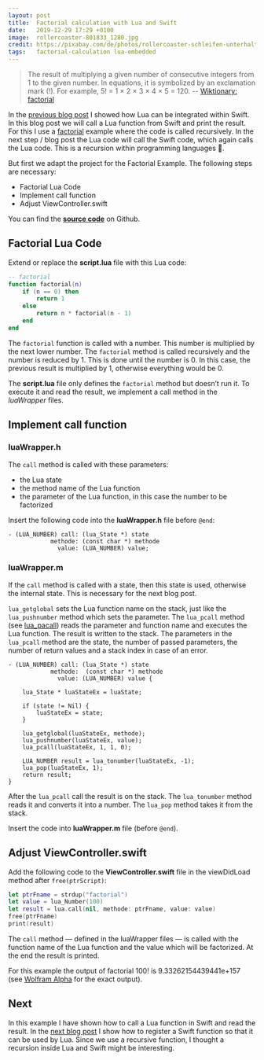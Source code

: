 ```yaml
---
layout: post
title:  Factorial calculation with Lua and Swift
date:   2019-12-29 17:29 +0100
image:  rollercoaster-801833_1280.jpg
credit: https://pixabay.com/de/photos/rollercoaster-schleifen-unterhaltung-801833
tags:   factorial-calculation lua-embedded
---
```


> The result of multiplying a given number of consecutive integers from 1 to the given number. In equations, it is symbolized by an exclamation mark (!). For example, 5! = 1 × 2 × 3 × 4 × 5 = 120. -- [Wiktionary: factorial](https://en.wiktionary.org/wiki/factorial)

In the [previous blog post](/2019/12/27/lua-and-swift-in-ios/) I showed how Lua can be integrated within Swift. In this blog post we will call a Lua function from Swift and print the result. For this I use a [factorial](https://en.wikipedia.org/wiki/Factorial) example where the code is called recursively. In the next step / blog post the Lua code will call the Swift code, which again calls the Lua code. This is a recursion within programming languages 🤯.

But first we adapt the project for the Factorial Example. The following steps are necessary:

- Factorial Lua Code
- Implement call function
- Adjust ViewController.swift

You can find the __[source code](https://github.com/choas/LuaSwift/tree/master/LuaSwiftFactorial)__ on Github.

## Factorial Lua Code

Extend or replace the __script.lua__ file with this Lua code:

```lua
-- factorial
function factorial(n)
    if (n == 0) then
        return 1
    else
        return n * factorial(n - 1)
    end
end
```

The `factorial` function is called with a number. This number is multiplied by the next lower number. The `factorial` method is called recursively and the number is reduced by 1. This is done until the number is 0. In this case, the previous result is multiplied by 1, otherwise everything would be 0.

The __script.lua__ file only defines the `factorial` method but doesn’t run it. To execute it and read the result, we implement a call method in the _luaWrapper_ files.

## Implement call function

### luaWrapper.h

The `call` method is called with these parameters:

- the Lua state
- the method name of the Lua function
- the parameter of the Lua function, in this case the number to be factorized

Insert the following code into the __luaWrapper.h__ file before `@end`:

```objc
- (LUA_NUMBER) call: (lua_State *) state
            methode: (const char *) methode
              value: (LUA_NUMBER) value;
```

### luaWrapper.m

If the `call` method is called with a state, then this state is used, otherwise the internal state. This is necessary for the next blog post.

`lua_getglobal` sets the Lua function name on the stack, just like the `lua_pushnumber` method which sets the parameter. The `lua_pcall` method (see [lua\_pacall](https://www.lua.org/manual/5.3/manual.html#lua_call)) reads the parameter and function name and executes the Lua function. The result is written to the stack. The parameters in the `lua_pcall` method are the state, the number of passed parameters, the number of return values and a stack index in case of an error.

```objc
- (LUA_NUMBER) call: (lua_State *) state
            methode:  (const char *) methode
              value: (LUA_NUMBER) value {

    lua_State * luaStateEx = luaState;

    if (state != Nil) {
        luaStateEx = state;
    }

    lua_getglobal(luaStateEx, methode);
    lua_pushnumber(luaStateEx, value);
    lua_pcall(luaStateEx, 1, 1, 0);

    LUA_NUMBER result = lua_tonumber(luaStateEx, -1);
    lua_pop(luaStateEx, 1);
    return result;
}
```

After the `lua_pcall` call the result is on the stack. The `lua_tonumber` method reads it and converts it into a number. The `lua_pop` method takes it from the stack.

Insert the code into __luaWrapper.m__ file (before `@end`).

## Adjust ViewController.swift

Add the following code to the __ViewController.swift__ file in the viewDidLoad method after `free(ptrScript)`:

```swift
let ptrFname = strdup("factorial")
let value = lua_Number(100)
let result = lua.call(nil, methode: ptrFname, value: value)
free(ptrFname)
print(result)
```

The `call` method — defined in the luaWrapper files — is called with the function name of the Lua function and the value which will be factorized. At the end the result is printed.

For this example the output of factorial 100! is 9.33262154439441e+157 (see [Wolfram Alpha](https://www.wolframalpha.com/input/?i=100%21) for the exact output).

## Next

In this example I have shown how to call a Lua function in Swift and read the result. In the [next blog post](2019/12/30/recursive-calls-between-lua-and-swift/) I show how to register a Swift function so that it can be used by Lua. Since we use a recursive function, I thought a recursion inside Lua and Swift might be interesting.
